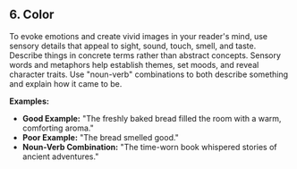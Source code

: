 ## 6. Color
To evoke emotions and create vivid images in your reader's mind, use sensory details that appeal to sight, sound, touch, smell, and taste. Describe things in concrete terms rather than abstract concepts. Sensory words and metaphors help establish themes, set moods, and reveal character traits. Use "noun-verb" combinations to both describe something and explain how it came to be.

**Examples:**
- **Good Example:** "The freshly baked bread filled the room with a warm, comforting aroma."
- **Poor Example:** "The bread smelled good."
- **Noun-Verb Combination:** "The time-worn book whispered stories of ancient adventures."
